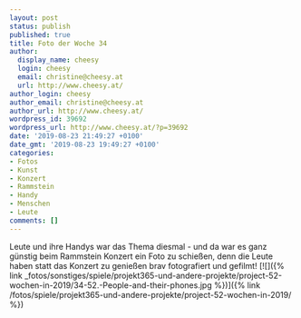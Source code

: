 ```yaml
---
layout: post
status: publish
published: true
title: Foto der Woche 34
author:
  display_name: cheesy
  login: cheesy
  email: christine@cheesy.at
  url: http://www.cheesy.at/
author_login: cheesy
author_email: christine@cheesy.at
author_url: http://www.cheesy.at/
wordpress_id: 39692
wordpress_url: http://www.cheesy.at/?p=39692
date: '2019-08-23 21:49:27 +0100'
date_gmt: '2019-08-23 19:49:27 +0100'
categories:
- Fotos
- Kunst
- Konzert
- Rammstein
- Handy
- Menschen
- Leute
comments: []
---
```

Leute und ihre Handys war das Thema diesmal - und da war es ganz günstig beim Rammstein Konzert ein Foto zu schießen, denn die Leute haben statt das Konzert zu genießen brav fotografiert und gefilmt!
[![]({% link _fotos/sonstiges/spiele/projekt365-und-andere-projekte/project-52-wochen-in-2019/34-52.-People-and-their-phones.jpg %})]({% link /fotos/spiele/projekt365-und-andere-projekte/project-52-wochen-in-2019/ %})
